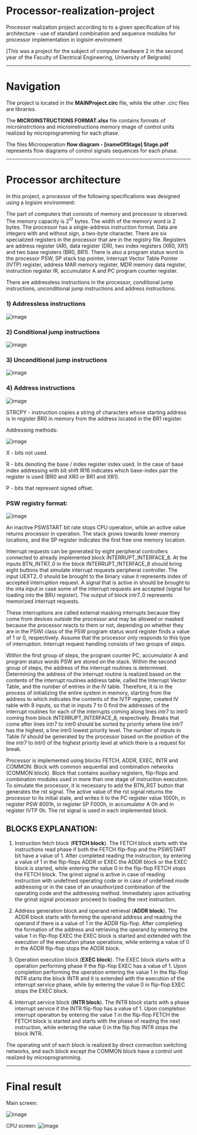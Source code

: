 # Processor-realization-project


Processor realization project according to to a given specification of his architecture - use of standard combination and sequence modules for processor implementation in logisim enviroment

[This was a project for the subject of computer hardware 2 in the second year of the Faculty of Electrical Engineering, University of Belgrade]

<hr />

<h1>Navigation</h1>

The project is located in the  <b>MAINProject.circ</b>  file, while the other .circ files are libraries.
 
The <b>MICROINSTRUCTIONS FORMAT.xlsx</b> file contains formats of microinstrctions and 
microinstructions memory image of control units realized by microprogramming for each phase.
  
The files Microoperation <b>flow diagram - [nameOfStage] Stage.pdf </b> represents flow diagrams of control signals sequences for each phase.


<hr />
<h1>Processor architecture</h1>



In this project, a processor of the following specifications was designed using a logisim environment:


The part of computers that consists of memory and processor is observed.
The memory capacity is 2<sup>17</sup> bytes. The width of the memory word is 2 bytes.
The processor has a single-address instruction format. Data are integers
with and without sign, a two-byte character.
There are six specialized registers in the processor that are in the registry
file. Registers are address register (AR), data register (DR), two index registers
(XR0, XR1) and two base registers (BR0, BR1). There is also a program status word in the processor
PSW, SP stack top pointer, Interrupt Vector Table Pointer (IVTP) register, address
MAR memory register, MDR memory data register, instruction register IR, accumulator A and PC program counter register.

There are addressless instructions in the processor, conditional jump instructions,
unconditional jump instructions and address instructions:


<h3>1) Addressless instructions</h3>

![image](https://user-images.githubusercontent.com/92127059/160314785-b267ea95-3c81-4e50-b106-5bbd4cf63165.png)


<h3>2) Conditional jump instructions</h3>

![image](https://user-images.githubusercontent.com/92127059/160314165-9c63000a-673a-4fec-bd40-1da57d67c6ce.png)

<h3>3) Unconditional jump instructions</h3>

![image](https://user-images.githubusercontent.com/92127059/160314114-b28bce01-f73a-4a9e-9dfc-9ae1ff208bd9.png)

<h3>4) Address instructions</h3>

![image](https://user-images.githubusercontent.com/92127059/160315105-4208ed7f-1e82-41fc-bd7e-7cbd4aa32285.png)

STRCPY - instruction copies a string of characters whose starting address is in register BR0 in
memory from the address located in the BR1 register.

Addressing methods:

![image](https://user-images.githubusercontent.com/92127059/160316074-20e953e1-14be-40ac-9b3d-5b6fe71c2073.png)

X - bits not used.

R - bits denoting the base / index register index used. In the case of
base index addressing with bit shift IR16 indicates which base-index pair
the register is used (BR0 and XR0 or BR1 and XR1).

P - bits that represent signed offset.


<h3>PSW registry format:</h3>

![image](https://user-images.githubusercontent.com/92127059/160316139-08906548-e2ac-48d2-841e-40b72f613f44.png)

An inactive PSWSTART bit rate stops CPU operation, while an active value returns
processor in operation.
The stack grows towards lower memory locations, and the SP register indicates the first free one
memory location.

Interrupt requests can be generated by eight peripheral controllers connected to
already implemented block INTERRUPT_INTERFACE_8. At the inputs BTN_INTR7..0 in the block
INTERRUPT_INTERFACE_8 should bring eight buttons that simulate interrupt requests
peripheral controller. The input UEXT2..0 should be brought to the binary value it represents
index of accepted interruption request. A signal that is active in should be brought to the inta input
in case some of the interrupt requests are accepted (signal for loading into the BRU register).
The output of block intr7..0 represents memorized interrupt requests.

These interruptions are called
external masking interrupts because they come from devices outside the processor and may be allowed
or masked because the processor reacts to them or not, depending on whether they are in
the PSWI class of the PSW program status word register finds a value of 1 or 0, respectively.
Assume that the processor only responds to this type of interruption.
Interrupt request handling consists of two groups of steps.

Within the first group of steps, the program counter PC, accumulator A and program status words PSW are stored on the stack. 
Within the second group of steps, the address of the interrupt routines is determined.
Determining the address of the interrupt routine is realized based on the contents of the interrupt routines address table, 
called the Interrupt Vector Table, and the number of entries in the IV table.
Therefore, it is in the process of initializing the entire system in memory, starting from the address to which
indicates the contents of the IVTP register, created IV table with 8 inputs, so that in inputs 7 to 0
find the addresses of the interrupt routines for each of the interrupts coming along lines intr7 to intr0
coming from block INTERRUPT_INTERFACE_8, respectively. Breaks that come after
lines intr7 to intr0 should be sorted by priority where line intr7 has the highest, a
line intr0 lowest priority level. The number of inputs in Table IV should be generated by the processor
based on the position of the line intr7 to intr0 of the highest priority level at which there is a request for
break.

Processor is implemented using blocks
FETCH, ADDR, EXEC, INTR and 
COMMON:
Block with common sequential and combination networks (COMMON block). Block that
contains auxiliary registers, flip-flops and combination modules used in more than
one stage of instruction execution.
To simulate the processor, it is necessary to add the BTN_RST button that generates the rst signal.
The active value of the rst signal returns the processor to its initial state, and writes it to the PC register
value 1000h, in register PSW 8001h, in register SP F000h, in accumulator A 0h and in register
IVTP 0h. The rst signal is used in each implemented block.



<h2>BLOCKS EXPLANATION:</h2>

1) Instruction fetch block (<b>FETCH block</b>). The FETCH block starts with the instructions read phase
if both the FETCH flip-flop and the PSWSTART bit have a value of 1. After
completed reading the instruction, by entering a value of 1 in the flip-flops ADDR or EXEC
the ADDR block or the EXEC block is started, while entering the value 0 in the flip-flop FETCH
stops the FETCH block. The grinst signal is active in case of reading
instruction with undefined operating code or in case of undefined mode
addressing or in the case of an unauthorized combination of the operating code and the addressing method.
Immediately upon activating the grinst signal processor proceed to loading the next instruction.

2) Address generation block and operand retrieval (<b>ADDR block</b>). The ADDR block starts
with forming the operand address and reading the operand if there is a value of 1 in the ADDR flip-flop. 
After completing the formation of the address and retrieving the operand by entering the value 1
in flip-flop EXEC the EXEC block is started and extended with the execution of the execution phase
operations, while entering a value of 0 in the ADDR flip-flop stops the ADDR block.

3) Operation execution block (<b>EXEC block</b>). The EXEC block starts with a operation performing phase
if the flip-flop EXEC has a value of 1. Upon completion
performing the operation entering the value 1 in the flip-flop INTR starts the block INTR and
it is extended with the execution of the interrupt service phase, while by entering the value 0 in
flip-flop EXEC stops the EXEC block.

4) Interrupt service block (<b>INTR block</b>). The INTR block starts with a phase
interrupt service if the INTR flip-flop has a value of 1. Upon completion
interrupt operation by entering the value 1 in the flip-flop FETCH the FETCH block is started
and starts with the phase of reading the next instruction, while entering the value 0 in the flip flop INTR stops the block INTR.

The operating unit of each block is realized by direct connection
switching networks, and each block except the COMMON block have a control unit
realized by microprogramming.

<hr />
<h1>Final result</h1>
Main screen:

![image](https://user-images.githubusercontent.com/92127059/160317571-77a569ad-15c5-4192-97e7-cf14578ddc74.png)


CPU screen:
![image](https://user-images.githubusercontent.com/92127059/160317615-1d6d73f6-23c1-4333-9e4b-6ad201dd9f38.png)





